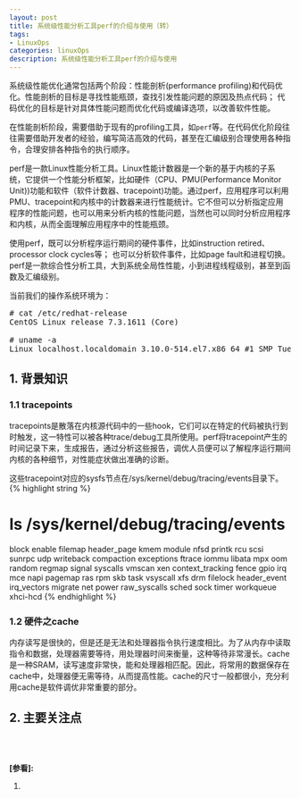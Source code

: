 ```yaml
---
layout: post
title: 系统级性能分析工具perf的介绍与使用（转）
tags:
- LinuxOps
categories: linuxOps
description: 系统级性能分析工具perf的介绍与使用
---
```



系统级性能优化通常包括两个阶段：性能剖析(performance profiling)和代码优化。性能剖析的目标是寻找性能瓶颈，查找引发性能问题的原因及热点代码； 代码优化的目标是针对具体性能问题而优化代码或编译选项，以改善软件性能。

在性能剖析阶段，需要借助于现有的profiling工具，如```perf```等。在代码优化阶段往往需要借助开发者的经验，编写简洁高效的代码，甚至在汇编级别合理使用各种指令，合理安排各种指令的执行顺序。

perf是一款Linux性能分析工具。Linux性能计数器是一个新的基于内核的子系统，它提供一个性能分析框架，比如硬件（CPU、PMU(Performance Monitor Unit))功能和软件（软件计数器、tracepoint)功能。通过perf，应用程序可以利用PMU、tracepoint和内核中的计数器来进行性能统计。它不但可以分析指定应用程序的性能问题，也可以用来分析内核的性能问题，当然也可以同时分析应用程序和内核，从而全面理解应用程序中的性能瓶颈。


使用perf，既可以分析程序运行期间的硬件事件，比如instruction retired、processor clock cycles等； 也可以分析软件事件，比如page fault和进程切换。perf是一款综合性分析工具，大到系统全局性性能，小到进程线程级别，甚至到函数及汇编级别。

当前我们的操作系统环境为：
<pre>
# cat /etc/redhat-release 
CentOS Linux release 7.3.1611 (Core) 

# uname -a
Linux localhost.localdomain 3.10.0-514.el7.x86_64 #1 SMP Tue Nov 22 16:42:41 UTC 2016 x86_64 x86_64 x86_64 GNU/Linux
</pre>

<!-- more -->

## 1. 背景知识

### 1.1 tracepoints
tracepoints是散落在内核源代码中的一些hook，它们可以在特定的代码被执行到时触发，这一特性可以被各种trace/debug工具所使用。perf将tracepoint产生的时间记录下来，生成报告，通过分析这些报告，调优人员便可以了解程序运行期间内核的各种细节，对性能症状做出准确的诊断。

这些tracepoint对应的sysfs节点在/sys/kernel/debug/tracing/events目录下。
{% highlight string %}
# ls /sys/kernel/debug/tracing/events
block             enable      filemap       header_page  kmem     module  nfsd     printk        rcu     scsi    sunrpc    udp        writeback
compaction        exceptions  ftrace        iommu        libata   mpx     oom      random        regmap  signal  syscalls  vmscan     xen
context_tracking  fence       gpio          irq          mce      napi    pagemap  ras           rpm     skb     task      vsyscall   xfs
drm               filelock    header_event  irq_vectors  migrate  net     power    raw_syscalls  sched   sock    timer     workqueue  xhci-hcd
{% endhighlight %}


### 1.2 硬件之cache
内存读写是很快的，但是还是无法和处理器指令执行速度相比。为了从内存中读取指令和数据，处理器需要等待，用处理器时间来衡量，这种等待非常漫长。cache是一种SRAM，读写速度非常快，能和处理器相匹配。因此，将常用的数据保存在cache中，处理器便无需等待，从而提高性能。cache的尺寸一般都很小，充分利用cache是软件调优非常重要的部分。

## 2. 主要关注点
















<br />
<br />

**[参看]:**

1. []()



<br />
<br />
<br />


